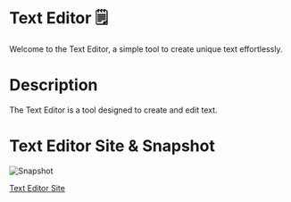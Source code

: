 # Text Editor 🗒️

Welcome to the Text Editor, a simple tool to create unique text effortlessly.

# Description

The Text Editor is a tool designed to create and edit text.

# Text Editor Site & Snapshot

![Snapshot](https://github.com/RRHunterH/Text-Editor/assets/102266063/bbcb0b5c-42ea-40ee-9c2e-ed400ef1998c)

[Text Editor Site](https://text-editor-k08y.onrender.com)